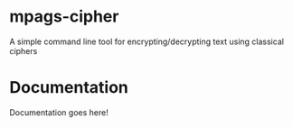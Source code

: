 # mpags-cipher
A simple command line tool for encrypting/decrypting text using classical ciphers

# Documentation
Documentation goes here!